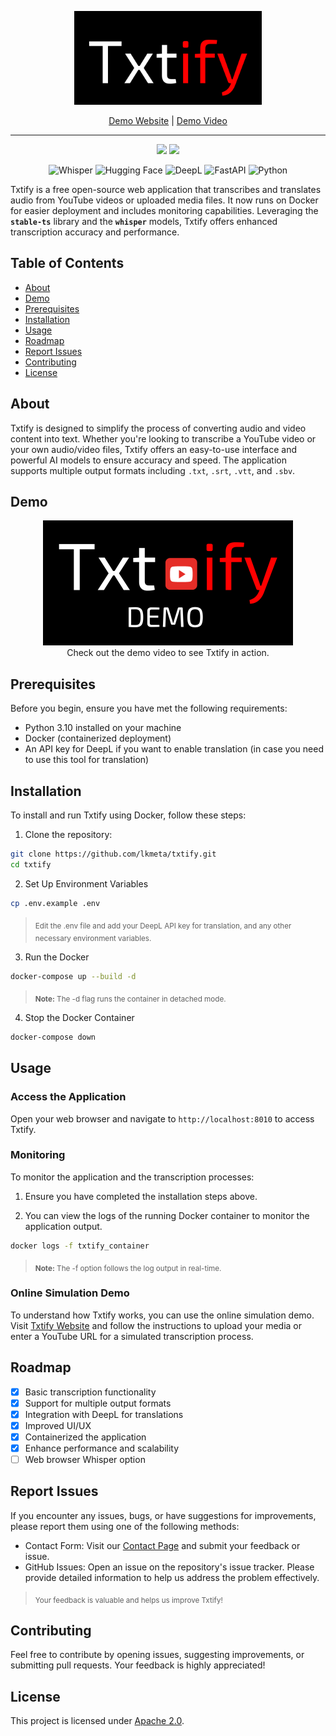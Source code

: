 <div align="center">

<p align="center"> <img src="https://github.com/lkmeta/txtify/blob/main/static/Txtify.png" width="300px"></p>

<p><a href="https://txtify-web.vercel.app/">Demo Website</a> | <a href="https://www.youtube.com/watch?v=wha6_4zyXXo">Demo Video</a></p>

<hr class="custom-line">

[![](https://img.shields.io/github/license/lkmeta/txtify?colorB=ff0000)](https://github.com/lkmeta/txtify/blob/main/LICENSE)
[![](https://img.shields.io/badge/Open_Source-brightgreen.svg?colorB=ff0000)](https://github.com/lkmeta/Txtify)

</div>

<div align="center">
  <p>
    <img src="https://img.shields.io/badge/ASR-Whisper-1f425f.svg" alt="Whisper">
    <img src="https://img.shields.io/badge/%F0%9F%A4%97-Models-yellow" alt="Hugging Face">
    <img src="https://img.shields.io/badge/Translation-DeepL-1f425f.svg" alt="DeepL">
    <img src="https://img.shields.io/badge/FastAPI-1f425f.svg" alt="FastAPI">
    <img src="https://img.shields.io/badge/Python_3.10-1f425f.svg" alt="Python">

  </p>
</div>

Txtify is a free open-source web application that transcribes and translates audio from YouTube videos or uploaded media files. It now runs on Docker for easier deployment and includes monitoring capabilities. Leveraging the **`stable-ts`** library and the **`whisper`** models, Txtify offers enhanced transcription accuracy and performance.

## Table of Contents

- [About](#about)
- [Demo](#demo)
- [Prerequisites](#prerequisites)
- [Installation](#installation)
- [Usage](#usage)
- [Roadmap](#roadmap)
- [Report Issues](#report-issues)
- [Contributing](#contributing)
- [License](#license)

## About

Txtify is designed to simplify the process of converting audio and video content into text. Whether you're looking to transcribe a YouTube video or your own audio/video files, Txtify offers an easy-to-use interface and powerful AI models to ensure accuracy and speed. The application supports multiple output formats including `.txt`, `.srt`, `.vtt`, and `.sbv`.

## Demo

<div align="center">

[![Txtify Demo Video](https://github.com/lkmeta/txtify/blob/main/static/Txtify_demo.png)](https://www.youtube.com/watch?v=wha6_4zyXXo)  
Check out the demo video to see Txtify in action.

</div>

## Prerequisites

Before you begin, ensure you have met the following requirements:

- Python 3.10 installed on your machine
- Docker (containerized deployment)
- An API key for DeepL if you want to enable translation (in case you need to use this tool for translation)

## Installation

To install and run Txtify using Docker, follow these steps:

1. Clone the repository:

```sh
git clone https://github.com/lkmeta/txtify.git
cd txtify
```

2. Set Up Environment Variables

```sh
cp .env.example .env
```

> <sub>Edit the .env file and add your DeepL API key for translation, and any other necessary environment variables.</sub>

3. Run the Docker

```sh
docker-compose up --build -d
```

> <sub>**Note:** The -d flag runs the container in detached mode.</sub>

4. Stop the Docker Container

```sh
docker-compose down
```

## Usage

### Access the Application

Open your web browser and navigate to `http://localhost:8010` to access Txtify.

### Monitoring

To monitor the application and the transcription processes:

1. Ensure you have completed the installation steps above.

2. You can view the logs of the running Docker container to monitor the application output.

```sh
docker logs -f txtify_container
```

> <sub>**Note:** The -f option follows the log output in real-time.</sub>

### Online Simulation Demo

To understand how Txtify works, you can use the online simulation demo. Visit [Txtify Website](https://txtify-web.vercel.app/) and follow the instructions to upload your media or enter a YouTube URL for a simulated transcription process.

## Roadmap

- [x] Basic transcription functionality
- [x] Support for multiple output formats
- [x] Integration with DeepL for translations
- [x] Improved UI/UX
- [x] Containerized the application
- [x] Enhance performance and scalability
- [ ] Web browser Whisper option

## Report Issues

If you encounter any issues, bugs, or have suggestions for improvements, please report them using one of the following methods:

- Contact Form: Visit our [Contact Page](https://txtify-web.vercel.app/contact) and submit your feedback or issue.
- GitHub Issues: Open an issue on the repository's issue tracker. Please provide detailed information to help us address the problem effectively.

> <sub>Your feedback is valuable and helps us improve Txtify!</sub>

## Contributing

Feel free to contribute by opening issues, suggesting improvements, or submitting pull requests. Your feedback is highly appreciated!

## License

This project is licensed under [Apache 2.0](https://github.com/lkmeta/Txtify/blob/main/LICENSE).

